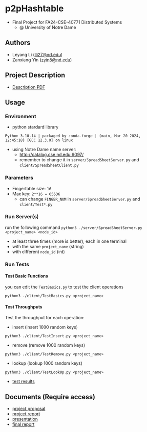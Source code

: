 # p2pHashtable
- Final Project for FA24-CSE-40771 Distributed Systems
  - @ University of Notre Dame
 
## Authors
- Leyang Li (lli27@nd.edu)
- Zanxiang Yin (zyin5@nd.edu)

## Project Description
- [Description PDF](https://github.com/Leoreoreo/p2pHashtable/blob/main/Peer-to-Peer%20Hash%20Table.pdf)


## Usage
### Environment
- python stardard library
```
Python 3.10.14 | packaged by conda-forge | (main, Mar 20 2024, 12:45:18) [GCC 12.3.0] on linux
```
- using Notre Dame name server:
  - http://catalog.cse.nd.edu:9097/
  - remember to change it in `server/SpreadSheetServer.py` and `client/SpreadSheetClient.py`
 
### Parameters
- Fingertable size: `16`
- Max key: `2**16 = 65536`
  - can change `FINGER_NUM` in `server/SpreadSheetServer.py` and `client/Test*.py`

### Run Server(s)
run the following command `python3 ./server/SpreadSheetServer.py <project_name> <node_id>`
- at least three times (more is better), each in one terminal
- with the same `project_name` (string)
- with different `node_id` (int)


### Run Tests
#### Test Basic Functions
you can edit the `TestBasics.py` to test the client operations
```
python3 ./client/TestBasics.py <project_name>
```
#### Test Throughputs
Test the throughput for each operation:
- insert (insert 1000 random keys)
```
python3 ./client/TestInsert.py <project_name>
```
- remove (remove 1000 random keys)
```
python3 ./client/TestRemove.py <project_name>
```
- lookup (lookup 1000 random keys)
```
python3 ./client/TestLookUp.py <project_name>
```
- [test results](https://colab.research.google.com/drive/1Kl1z5VYx7zStE08ROs4KYZK5JeeazpN_?usp=sharing)

## Documents (Require access)
- [project proposal](https://docs.google.com/document/d/1WbyIjw985jdG8tDCrGutfF6qgVYsxmeQ8zx6wO8MM0A/edit?tab=t.0)
- [project report](https://docs.google.com/document/d/1BwiXdTeq11H4dstQn3BZIUQmUbn_gdoFPMAWAzMkHok/edit?tab=t.0)
- [presentation](https://docs.google.com/presentation/d/1gtjw9OqKUPV1NYyNfGNaOPeqVxXBwR-J/edit#slide=id.g31b1776cccc_0_69)
- [final report](https://github.com/Leoreoreo/p2pHashtable/blob/main/Peer-to-Peer%20Hash%20Table%20Final%20Report.pdf)
